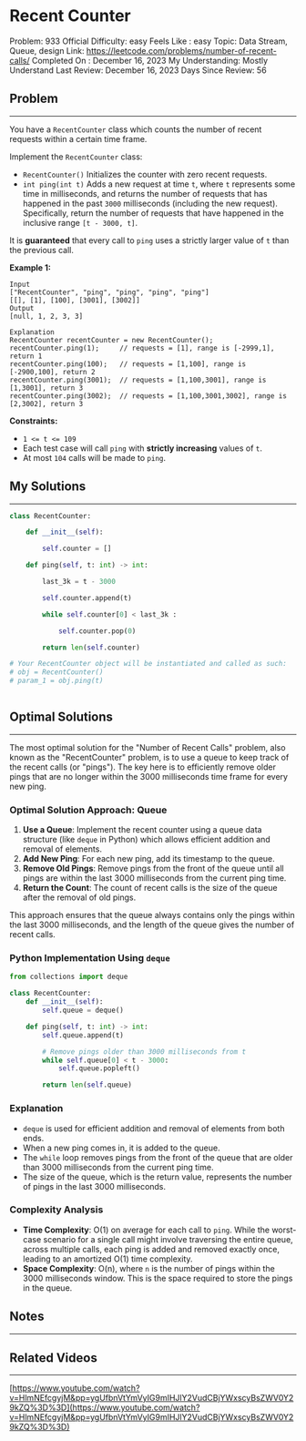 # Recent Counter

Problem: 933
Official Difficulty: easy
Feels Like : easy
Topic: Data Stream, Queue, design
Link: https://leetcode.com/problems/number-of-recent-calls/
Completed On : December 16, 2023
My Understanding: Mostly Understand
Last Review: December 16, 2023
Days Since Review: 56

## Problem

---

You have a `RecentCounter` class which counts the number of recent requests within a certain time frame.

Implement the `RecentCounter` class:

- `RecentCounter()` Initializes the counter with zero recent requests.
- `int ping(int t)` Adds a new request at time `t`, where `t` represents some time in milliseconds, and returns the number of requests that has happened in the past `3000` milliseconds (including the new request). Specifically, return the
number of requests that have happened in the inclusive range `[t - 3000, t]`.

It is **guaranteed** that every call to `ping` uses a strictly larger value of `t` than the previous call.

**Example 1:**

```
Input
["RecentCounter", "ping", "ping", "ping", "ping"]
[[], [1], [100], [3001], [3002]]
Output
[null, 1, 2, 3, 3]

Explanation
RecentCounter recentCounter = new RecentCounter();
recentCounter.ping(1);     // requests = [1], range is [-2999,1], return 1
recentCounter.ping(100);   // requests = [1,100], range is [-2900,100], return 2
recentCounter.ping(3001);  // requests = [1,100,3001], range is [1,3001], return 3
recentCounter.ping(3002);  // requests = [1,100,3001,3002], range is [2,3002], return 3

```

**Constraints:**

- `1 <= t <= 109`
- Each test case will call `ping` with **strictly increasing** values of `t`.
- At most `104` calls will be made to `ping`.

## My Solutions

---

```python
class RecentCounter:

    def __init__(self):

        self.counter = []     

    def ping(self, t: int) -> int:

        last_3k = t - 3000

        self.counter.append(t)

        while self.counter[0] < last_3k : 

            self.counter.pop(0)

        return len(self.counter)

# Your RecentCounter object will be instantiated and called as such:
# obj = RecentCounter()
# param_1 = obj.ping(t)
```

```python

```

## Optimal Solutions

---

The most optimal solution for the "Number of Recent Calls" problem, also known as the "RecentCounter" problem, is to use a queue to keep track of the recent calls (or "pings"). The key here is to efficiently remove older pings that are no longer within the 3000 milliseconds time frame for every new ping.

### Optimal Solution Approach: Queue

1. **Use a Queue**: Implement the recent counter using a queue data structure (like `deque` in Python) which allows efficient addition and removal of elements.
2. **Add New Ping**: For each new ping, add its timestamp to the queue.
3. **Remove Old Pings**: Remove pings from the front of the queue until all pings are within the last 3000 milliseconds from the current ping time.
4. **Return the Count**: The count of recent calls is the size of the queue after the removal of old pings.

This approach ensures that the queue always contains only the pings within the last 3000 milliseconds, and the length of the queue gives the number of recent calls.

### Python Implementation Using `deque`

```python
from collections import deque

class RecentCounter:
    def __init__(self):
        self.queue = deque()

    def ping(self, t: int) -> int:
        self.queue.append(t)

        # Remove pings older than 3000 milliseconds from t
        while self.queue[0] < t - 3000:
            self.queue.popleft()

        return len(self.queue)

```

### Explanation

- `deque` is used for efficient addition and removal of elements from both ends.
- When a new ping comes in, it is added to the queue.
- The `while` loop removes pings from the front of the queue that are older than 3000 milliseconds from the current ping time.
- The size of the queue, which is the return value, represents the number of pings in the last 3000 milliseconds.

### Complexity Analysis

- **Time Complexity**: O(1) on average for each call to `ping`. While the worst-case scenario for a single call might involve traversing the entire queue, across multiple calls, each ping is added and removed exactly once, leading to an amortized O(1) time complexity.
- **Space Complexity**: O(n), where `n` is the number of pings within the 3000 milliseconds window. This is the space required to store the pings in the queue.

## Notes

---

 

## Related Videos

---

[https://www.youtube.com/watch?v=HlmNEfcgyjM&pp=ygUfbnVtYmVyIG9mIHJlY2VudCBjYWxscyBsZWV0Y29kZQ%3D%3D](https://www.youtube.com/watch?v=HlmNEfcgyjM&pp=ygUfbnVtYmVyIG9mIHJlY2VudCBjYWxscyBsZWV0Y29kZQ%3D%3D)